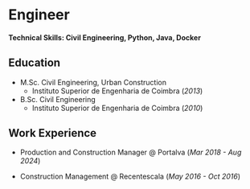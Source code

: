 # Engineer

#### Technical Skills: Civil Engineering, Python, Java, Docker

## Education
- M.Sc. Civil Engineering, Urban Construction 
  + Instituto Superior de Engenharia de Coimbra (_2013_)
- B.Sc. Civil Engineering 
  + Instituto Superior de Engenharia de Coimbra (_2010_)

## Work Experience
- Production and Construction Manager @ Portalva (_Mar 2018 - Aug 2024_)

- Construction Management @ Recentescala (_May 2016 - Oct 2016_)
